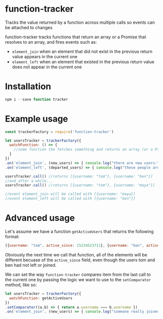 # function-tracker
Tracks the value returned by a function across multiple calls so events can be attached to changes

function-tracker tracks functions that return an array or a Promise that resolves to an array, and fires events such as:

* `element_join` when an element that did not exist in the previous return value appears in the current one
* `element_left` when an element that existed in the previous return value does not appear in the current one

# Installation

```js
npm i --save function tracker
```

# Example usage

```js
const trackerFactory = require('function-tracker')

let usersTracker = trackerFactory({
  watchFunction: () => {
    //some function the fetches something and returns an array (or a Promise that resolves to an array)
  }
})
.on('element_join', (new_users) => { console.log("there are new users:", new_users) })
.on('element_left', (departed_users) => { console.log("these people are no longer with us:", departed_users) })

usersTracker.call() //returns [{username: "tom"}, {username: "ben"}]
//and after a while...
usersTracker.call() //returns [{username: "tom"}, {username: "maya"}]

//event element_join will be called with [{username: "maya}]
//event element_left will be called with [{username: "ben"}]
```

# Advanced usage

Let's assume we have a function `getActiveUsers` that returns the following format:

```js
[{username: "tom", active_since: 15234523711}, {username: "ben", active_since:  15234522612}]
```

Obviously the next time we call that function, all of the elements will be different becuase of the `active_since` field, even though the users tom and ben had not left or joined.

We can set the way `function-tracker` compares item from the last call to the current one by passing the logic we want to use to the `setComparator` method, like so:

```js
let usersTracker = trackerFactory({
  watchFunction: getActiveUsers
})
.setComparator((a,b) => { return a.username === b.username })
.on('element_join', (new_users) => { console.log("someone really joined!", new_users })
```
